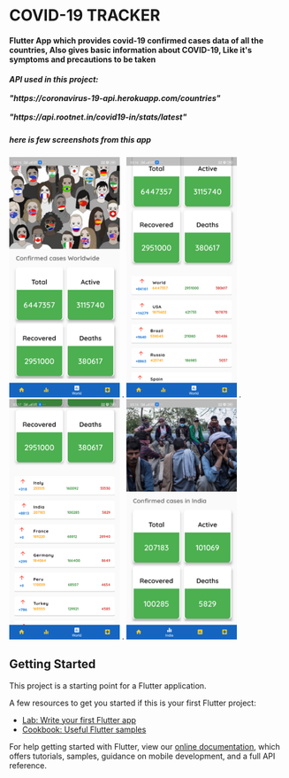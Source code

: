 # COVID-19 TRACKER

#### Flutter App which provides covid-19 confirmed cases data of all the countries, Also gives basic information about COVID-19, Like it's symptoms and precautions to be taken 

<h5> API used in this project: <br></br>"https://coronavirus-19-api.herokuapp.com/countries" <br></br>"https://api.rootnet.in/covid19-in/stats/latest"
      </h5>                          

##### here is few screenshots from this app
<img src="assets/images/world_page_ss1.png" width=200>
.
<img src="assets/images/world_page_ss2.png" width=200>
.
<img src="assets/images/world_page_ss3.png" width=200>
.
<img src="assets/images/india_page_ss1.png" width=200>

## Getting Started

This project is a starting point for a Flutter application.

A few resources to get you started if this is your first Flutter project:

- [Lab: Write your first Flutter app](https://flutter.dev/docs/get-started/codelab)
- [Cookbook: Useful Flutter samples](https://flutter.dev/docs/cookbook)

For help getting started with Flutter, view our
[online documentation](https://flutter.dev/docs), which offers tutorials,
samples, guidance on mobile development, and a full API reference.
